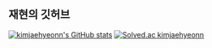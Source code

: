 ## 재현의 깃허브

[![kimjaehyeonn's GitHub stats](https://github-readme-stats.vercel.app/api?username=kimjaehyeonn)](https://github.com/anuraghazra/github-readme-stats)
[![Solved.ac
kimjaehyeonn](http://mazassumnida.wtf/api/v2/generate_badge?boj={handle})](https://solved.ac/{handle})

<!--
**kimjaehyeonn/kimjaehyeonn** is a ✨ _special_ ✨ repository because its `README.md` (this file) appears on your GitHub profile.

Here are some ideas to get you started:

- 🔭 I’m currently working on ...
- 🌱 I’m currently learning ...
- 👯 I’m looking to collaborate on ...
- 🤔 I’m looking for help with ...
- 💬 Ask me about ...
- 📫 How to reach me: ...
- 😄 Pronouns: ...
- ⚡ Fun fact: ...
-->
